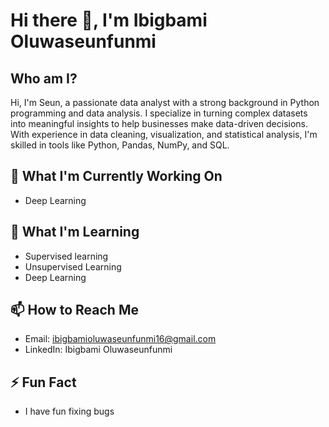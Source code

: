 # Hi there 👋, I'm Ibigbami Oluwaseunfunmi

## Who am I?
Hi, I'm Seun, a passionate data analyst with a strong background in Python programming and data analysis. I specialize in turning complex datasets into meaningful insights to help businesses make data-driven decisions. With experience in data cleaning, visualization, and statistical analysis, I'm skilled in tools like Python, Pandas, NumPy, and SQL.

## 🔭 What I'm Currently Working On
- Deep Learning


## 🌱 What I'm Learning
- Supervised learning
- Unsupervised Learning
- Deep Learning


## 📫 How to Reach Me
- Email: [ibigbamioluwaseunfunmi16@gmail.com](mailto:ibigbamioluwaseunfunmi16@gmail.com)
- LinkedIn: Ibigbami Oluwaseunfunmi

## ⚡ Fun Fact
- I have fun fixing bugs
